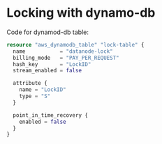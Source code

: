 # Locking with dynamo-db


Code for dynamod-db table:
```terraform
resource "aws_dynamodb_table" "lock-table" {
  name           = "datanode-lock"
  billing_mode   = "PAY_PER_REQUEST"
  hash_key       = "LockID"
  stream_enabled = false

  attribute {
    name = "LockID"
    type = "S"
  }

  point_in_time_recovery {
    enabled = false
  }
}
```
